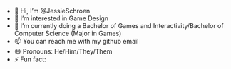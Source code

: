 - 👋 Hi, I’m @JessieSchroen
- 👀 I’m interested in Game Design
- 🌱 I’m currently doing a Bachelor of Games and Interactivity/Bachelor of Computer Science (Major in Games)
- 📫 You can reach me with my github email
- 😄 Pronouns: He/Him/They/Them
- ⚡ Fun fact: 

<!---
JessieSchroen/JessieSchroen is a ✨ special ✨ repository because its `README.md` (this file) appears on your GitHub profile.
You can click the Preview link to take a look at your changes.
--->
